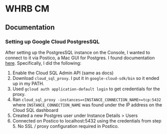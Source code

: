 # WHRB CM

## Documentation

### Setting up Google Cloud PostgresSQL

After setting up the PostgresSQL instance on the Console, I wanted to connect to it via Postico, a Mac GUI for Postgres. I found documentation [here](https://cloud.google.com/sql/docs/postgres/connect-external-app). Specifically, I did the following:

1. Enable the Cloud SQL Admin API (same as docs)
2. Download `cloud_sql_proxy`. I put it in `google-cloud-sdk/bin` so it ended up in my PATH.
3. Used `gcloud auth application-default login` to get credentials for the proxy.
4. Ran `cloud_sql_proxy -instances=<INSTANCE_CONNECTION_NAME>=tcp:5432` where `INSTANCE_CONNECTION_NAME` was found under the IP address on the Cloud SQL dashboard
5. Created a new Postgres user under Instance Details > Users
6. Connected on Postico to localhost:5432 using the credentials from step 5. No SSL / proxy configuration required in Postico.
